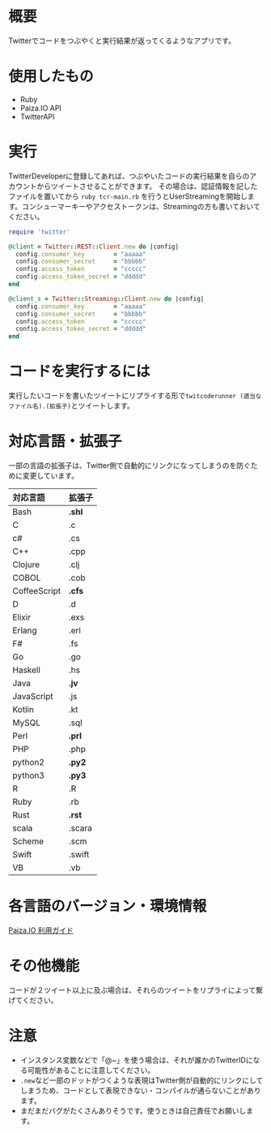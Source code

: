 # 概要
Twitterでコードをつぶやくと実行結果が返ってくるようなアプリです。

# 使用したもの
- Ruby
- Paiza.IO API
- TwitterAPI

# 実行
TwitterDeveloperに登録してあれば、つぶやいたコードの実行結果を自らのアカウントからツイートさせることができます。
その場合は、認証情報を記したファイルを置いてから
`ruby tcr-main.rb`
を行うとUserStreamingを開始します。コンシューマーキーやアクセストークンは、Streamingの方も書いておいてください。
```ruby:oauth.rb
require 'twitter'

@client = Twitter::REST::Client.new do |config|
  config.consumer_key        = "aaaaa"
  config.consumer_secret     = "bbbbb"
  config.access_token        = "ccccc"
  config.access_token_secret = "ddddd"
end

@client_s = Twitter::Streaming::Client.new do |config|
  config.consumer_key        = "aaaaa"
  config.consumer_secret     = "bbbbb"
  config.access_token        = "ccccc"
  config.access_token_secret = "ddddd"
end
```

# コードを実行するには
実行したいコードを書いたツイートにリプライする形で`twitcoderunner (適当なファイル名).(拡張子)`とツイートします。

# 対応言語・拡張子
一部の言語の拡張子は、Twitter側で自動的にリンクになってしまうのを防ぐために変更しています。

| 対応言語          |拡張子|
|:-----------------|:------------------|
| Bash             |        **.shl**   |
| C                |          .c       |
| c#               |          .cs      |
| C++              |          .cpp     |
| Clojure          |          .clj     |
| COBOL            |          .cob     |
| CoffeeScript     |        **.cfs**   |
| D                |          .d       |
| Elixir           |          .exs     |
| Erlang           |          .erl     |
| F#               |          .fs      |
| Go               |          .go      |
| Haskell          |          .hs      |
| Java             |        **.jv**    |
| JavaScript       |          .js      |
| Kotlin           |          .kt      |
| MySQL            |          .sql     |
| Perl             |        **.prl**   |
| PHP              |          .php     |
| python2          |        **.py2**   |
| python3          |        **.py3**   |
| R                |          .R       |
| Ruby             |          .rb      |
| Rust             |        **.rst**   |
| scala            |          .scara   |
| Scheme           |          .scm     |
| Swift            |          .swift   |
| VB               |          .vb      |
 
# 各言語のバージョン・環境情報
[Paiza.IO 利用ガイド](https://paiza.io/help)
 
# その他機能
 コードが２ツイート以上に及ぶ場合は、それらのツイートをリプライによって繋げてください。
 
# 注意
 - インスタンス変数などで「@~」を使う場合は、それが誰かのTwitterIDになる可能性があることに注意してください。
 - `.new`など一部のドットがつくような表現はTwitter側が自動的にリンクにしてしまうため、コードとして表現できない・コンパイルが通らないことがあります。
 - まだまだバグがたくさんありそうです。使うときは自己責任でお願いします。
